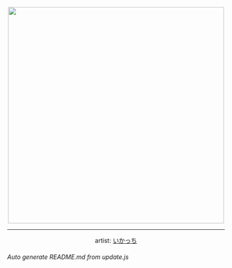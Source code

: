 
<p align="center">
  <img width="500" src="https://nekos.best/api/v2/neko/0203.png">
  <hr/>
  <center>
    artist: <a href="https://www.pixiv.net/en/artworks/90764433">いかっち</a>
  </center>
</p>


###### Auto generate README.md from update.js

